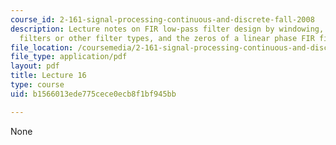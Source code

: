 ```yaml
---
course_id: 2-161-signal-processing-continuous-and-discrete-fall-2008
description: Lecture notes on FIR low-pass filter design by windowing, window FIR
  filters or other filter types, and the zeros of a linear phase FIR filter.
file_location: /coursemedia/2-161-signal-processing-continuous-and-discrete-fall-2008/b1566013ede775cece0ecb8f1bf945bb_lecture_16.pdf
file_type: application/pdf
layout: pdf
title: Lecture 16
type: course
uid: b1566013ede775cece0ecb8f1bf945bb

---
```

None